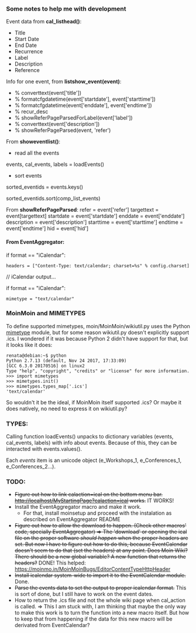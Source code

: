 ### Some notes to help me with development

Event data from **cal_listhead()**:

* Title
* Start Date
* End Date
* Recurrence
* Label
* Description
* Reference

Info for one event, from **listshow_event(event)**:

* % converttext(event['title'])
* % formatcfgdatetime(event['startdate'], event['starttime'])
* % formatcfgdatetime(event['enddate'], event['endtime'])
* % recur_desc
* % showReferPageParsedForLabel(event['label'])
* % converttext(event['description'])
* % showReferPageParsed(event, 'refer')

From **showeventlist()**:
* read all the events

events, cal_events, labels = loadEvents()

* sort events

sorted_eventids = events.keys()

sorted_eventids.sort(comp_list_events)

From **showReferPageParsed**:
refer = event['refer']
targettext = event[targettext]
startdate = event['startdate']
enddate = event['enddate']
description = event['description']
starttime = event['starttime']
endtime = event['endtime']
hid = event['hid']

#### From EventAggregator:

if format == "iCalendar":

    headers = ["Content-Type: text/calendar; charset=%s" % config.charset]

// iCalendar output...

if format == "iCalendar":

    mimetype = "text/calendar"

### MoinMoin and MIMETYPES

To define supported mimetypes, moin/MoinMoin/wikiutil.py uses the Python [mimetype](https://docs.python.org/2/library/mimetypes.html) module, but for some reason wikiutil.py doesn't explicitly support .ics. I wondered if it was because Python 2 didn't have support for that, but it looks like it does:

```
renata@debian:~$ python
Python 2.7.13 (default, Nov 24 2017, 17:33:09)
[GCC 6.3.0 20170516] on linux2
Type "help", "copyright", "credits" or "license" for more information.
>>> import mimetypes
>>> mimetypes.init()
>>> mimetypes.types_map['.ics']
'text/calendar'
```
So wouldn't it be the ideal, if MoinMoin itself supported .ics? Or maybe it does natively, no need to express it on wikiutil.py?

### TYPES:
Calling function loadEvents() unpacks to dictionary variables (events, cal_events, labels) with info about events. Because of this, they can be interacted with events.values().

Each *events* item is an unicode object (e_Workshops_1, e_Conferences_1, e_Conferences_2...).

### TODO:
* <del>Figure out how to link calaction=ical on the bottom menu bar. [http://localhost/MyStartingPage?calaction=ical](http://localhost/MyStartingPage?calaction=ical) works.</del> IT WORKS!
* Install the EventAggregator macro and make it work.
    - For that, install moinsetup and proceed with the instalation as described on EventAggregator README
* <del>Figure out how to allow the download to happen. (Check other macros' code, specially EventAggregator) => The 'download' or opening the ical file on the proper software *should happen* when the proper headers are set. But now I have to figure out how to do this, because EventCalendar doesn't seem to do that (set the headers) at any point. Does Moin Wiki? There should be a new global variable? A new function that returns the headers?</del> DONE! This helped: https://moinmo.in/MoinMoinBugs/EditorContentTypeHttpHeader
* <del>Install icalendar system-wide to import it to the EventCalendar module.</del> Done.
* <del>Parse the events data to set the output to proper icalendar format.</del> This is sort of done, but I still have to work on the event dates.
* How to return the .ics file and not the whole wiki page when cal_action is called. => This I am stuck with, I am thinking that maybe the only way to make this work is to turn the function into a new macro itself. But how to keep that from happening if the data for this new macro will be derivated from EventCalendar?
